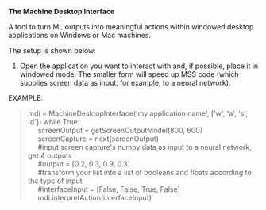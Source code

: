 **The Machine Desktop Interface**

A tool to turn ML outputs into meaningful actions within windowed desktop applications on Windows or Mac machines.

The setup is shown below:

1. Open the application you want to interact with and, if possible, place it in windowed mode. The smaller form will speed up MSS code (which supplies screen data as input, for example, to a neural network).

EXAMPLE:

> mdi = MachineDesktopInterface('my application name', ['w', 'a', 's', 'd'])
> while True:  
> &nbsp;&nbsp;&nbsp;&nbsp; screenOutput = getScreenOutputModel(800, 600)  
> &nbsp;&nbsp;&nbsp;&nbsp; screenCapture = next(screenOutput)  
> &nbsp;&nbsp;&nbsp;&nbsp; \#input screen capture's numpy data as input to a neural network, get 4 outputs  
> &nbsp;&nbsp;&nbsp;&nbsp; \#output = [0.2, 0.3, 0.9, 0.3]  
> &nbsp;&nbsp;&nbsp;&nbsp; \#transform your list into a list of booleans and floats according to the type of input  
> &nbsp;&nbsp;&nbsp;&nbsp; \#interfaceInput = [False, False, True, False]  
> &nbsp;&nbsp;&nbsp;&nbsp; mdi.interpretAction(interfaceInput)  
